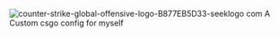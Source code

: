 ![counter-strike-global-offensive-logo-B877EB5D33-seeklogo com](https://user-images.githubusercontent.com/119701717/232765708-4a3a3db3-d73e-4c16-a18e-603399124725.png)
A Custom csgo config for myself
